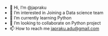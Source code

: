 - 👋 Hi, I’m @japraku
- 👀 I’m interested in Joining a Data science team
- 🌱 I’m currently learning Python
- 💞️ I’m looking to collaborate on Python project
- 📫 How to reach me japraku.adu@gmail.com

<!---
japraku/japraku is a ✨ special ✨ repository because its `README.md` (this file) appears on your GitHub profile.
You can click the Preview link to take a look at your changes.
--->
